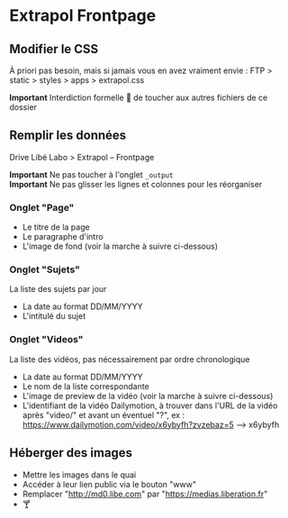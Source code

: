 # Extrapol Frontpage

## Modifier le CSS

À priori pas besoin, mais si jamais vous en avez vraiment envie :
FTP > static > styles > apps > extrapol.css

**Important** Interdiction formelle 👺 de toucher aux autres fichiers de ce dossier

## Remplir les données

Drive Libé Labo > Extrapol – Frontpage

**Important** Ne pas toucher à l'onglet `_output`  
**Important** Ne pas glisser les lignes et colonnes pour les réorganiser

### Onglet "Page"
- Le titre de la page
- Le paragraphe d'intro
- L'image de fond (voir la marche à suivre ci-dessous)

### Onglet "Sujets"
La liste des sujets par jour
- La date au format DD/MM/YYYY
- L'intitulé du sujet

### Onglet "Videos"
La liste des vidéos, pas nécessairement par ordre chronologique
- La date au format DD/MM/YYYY
- Le nom de la liste correspondante
- L'image de preview de la vidéo (voir la marche à suivre ci-dessous)
- L'identifiant de la vidéo Dailymotion, à trouver dans l'URL de la vidéo après "video/" et avant un éventuel "?", ex :
  https://www.dailymotion.com/video/x6ybyfh?zvzebaz=5 —> x6ybyfh

## Héberger des images

- Mettre les images dans le quai
- Accéder à leur lien public via le bouton "www"
- Remplacer "http://md0.libe.com" par "https://medias.liberation.fr"
- 🍸
